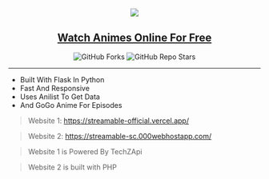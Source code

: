 <h1 align="center"><a href=" https://streamable-official.vercel.app/"><img src="https://od.lk/s/OTBfMzU2NDg5MDhf/logo.png"></a></h1>
<h2 align="center"><a href=" https://streamable-official.vercel.app/"><b>Watch Animes Online For Free</b></a></h4>

<p align="center" > <img alt="GitHub Forks" src="https://img.shields.io/github/forks/TechShreyash/AnimeDex?label=%F0%9F%8D%B4Forks&logoColor=blue&style=social"> <img alt="GitHub Repo Stars" src="https://img.shields.io/github/stars/TechShreyash/AnimeDex?label=%E2%AD%90%EF%B8%8FStars&logoColor=blue&style=social"> </p>

<hr>

- Built With Flask In Python
- Fast And Responsive
- Uses Anilist To Get Data
- And GoGo Anime For Episodes
> Website 1: https://streamable-official.vercel.app/


> Website 2: https://streamable-sc.000webhostapp.com/


> Website 1 is Powered By TechZApi

> Website 2 is built with PHP 

